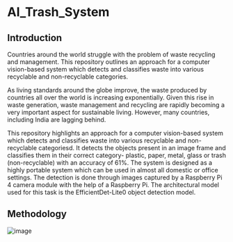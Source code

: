 # AI_Trash_System

## Introduction

Countries around the world struggle with the problem of waste recycling and management. This repository outlines an approach for a computer vision-based system which detects and classifies waste into various recyclable and non-recyclable categories.

As living standards around the globe improve, the waste produced by countries all over the world is increasing exponentially. Given this rise in waste generation, waste management and recycling are rapidly becoming a very important aspect for sustainable living. However, many countries, including India are lagging behind.

This repository highlights an approach for a computer vision-based system which detects and classifies waste into various recyclable and non-recyclable categoriesd. It detects the objects present in an image frame and classifies them in their correct category- plastic, paper, metal, glass or trash (non-recyclable) with an accuracy of 61%. The system is designed as a highly portable system which can be used in almost all domestic or office settings. The detection is done through images captured by a Raspberry Pi 4 camera module with the help of a Raspberry Pi. The architectural model used for this task is the EfficientDet-Lite0 object detection model.

## Methodology 

![image](https://user-images.githubusercontent.com/80118039/170722429-64dbd679-02f4-41d2-9386-13f2c854452f.png)

